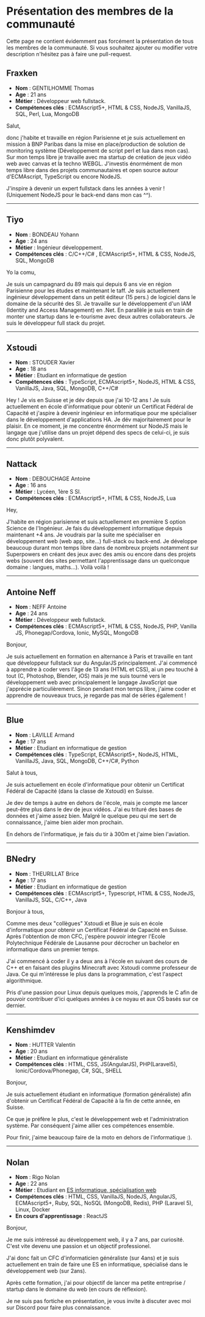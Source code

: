 # Présentation des membres de la communauté 

Cette page ne contient évidemment pas forcément la présentation de tous les membres de la communauté. Si vous souhaitez ajouter ou modifier votre description n'hésitez pas à faire une pull-request.

## Fraxken

- **Nom** : GENTILHOMME Thomas 
- **Age** : 21 ans
- **Métier** : Développeur web fullstack.
- **Compétences clés** : ECMAscript5+, HTML & CSS, NodeJS, VanillaJS, SQL, Perl, Lua, MongoDB

Salut, 

donc j'habite et travaille en région Parisienne et je suis actuellement en mission à BNP Paribas dans la mise en place/production de solution de monitoring système (Développement de script perl et lua dans mon cas). 
Sur mon temps libre je travaille avec ma startup de création de jeux vidéo web avec canvas et la techno WEBGL. J'investis énormément de mon temps libre dans des projets communautaires et open source autour d'ECMAscript, TypeScript ou encore NodeJS. 

J'inspire à devenir un expert fullstack dans les années à venir ! (Uniquement NodeJS pour le back-end dans mon cas ^^).

---

## Tiyo 

- **Nom** : BONDEAU Yohann 
- **Age** : 24 ans 
- **Métier** : Ingénieur développement. 
- **Compétences clés** : C/C++/C# , ECMAscript5+, HTML & CSS, NodeJS, SQL, MongoDB   

Yo la comu,  

Je suis un campagnard du 89 mais qui depuis 6 ans vie en région Parisienne pour les études et maintenant le taff.  Je suis actuellement ingénieur développement dans un petit éditeur (15 pers.) de logiciel dans le domaine de la sécurité des SI. Je travaille sur le développement d'un IAM (Identity and Access Management) en .Net. En parallèle je suis en train de monter une startup dans le e-tourisme avec deux autres collaborateurs. Je suis le développeur full stack du projet.

---

## Xstoudi

- **Nom** : STOUDER Xavier
- **Age** : 18 ans
- **Métier** : Etudiant en informatique de gestion
- **Compétences clés** : TypeScript, ECMAscript5+, NodeJS, HTML & CSS, VanillaJS, Java, SQL, MongoDB, C++/C#

Hey !
Je vis en Suisse et je dév depuis que j'ai 10-12 ans ! Je suis actuellement en école d'informatique pour obtenir un Certificat Fédéral de Capacité et j'aspire à devenir ingénieur en informatique pour me spécialiser dans le développement d'applications HA.
Je dév majoritairement pour le plaisir. En ce moment, je me concentre énormément sur NodeJS mais le langage que j'utilise dans un projet dépend des specs de celui-ci, je suis donc plutôt polyvalent.

---

## Nattack

- **Nom** : DEBOUCHAGE Antoine 
- **Age** : 16 ans
- **Métier** : Lycéen, 1ère S SI.
- **Compétences clés** : ECMAscript5+, HTML & CSS, NodeJS, Lua

Hey, 

J'habite en région parisienne et suis actuellement en première S option Science de l'Ingénieur. Je fais du développement informatique depuis maintenant +4 ans. Je voudrais par la suite me spécialiser en développement web (web app, site...) full-stack ou back-end.
Je développe beaucoup durant mon temps libre dans de nombreux projets notamment sur Superpowers en créant des jeux avec des amis ou encore dans des projets webs (souvent des sites permettant l'apprentissage dans un quelconque domaine : langues, maths...). 
Voilà voilà !

---

## Antoine Neff

- **Nom** : NEFF Antoine 
- **Age** : 24 ans
- **Métier** : Développeur web fullstack.
- **Compétences clés** : ECMAscript5+, HTML & CSS, NodeJS, PHP, Vanilla JS, Phonegap/Cordova, Ionic, MySQL, MongoDB

Bonjour, 

Je suis actuellement en formation en alternance à Paris et travaille en tant que développeur fullstack sur du AngularJS principalement. J'ai commencé à apprendre à coder vers l'âge de 13 ans (HTML et CSS), ai un peu touché à tout (C, Photoshop, Blender, iOS) mais je me suis tourné vers le développement web avec principalement le langage JavaScript que j'apprécie particulièrement. Sinon pendant mon temps libre, j'aime coder et apprendre de nouveaux trucs, je regarde pas mal de séries également !

---

## Blue

- **Nom** : LAVILLE Armand
- **Age** : 17 ans
- **Métier** : Etudiant en informatique de gestion
- **Compétences clés** : TypeScript, ECMAscript5+, NodeJS, HTML, VanillaJS, Java, SQL, MongoDB, C++/C#, Python

Salut à tous,

Je suis actuellement en école d'informatique pour obtenir un Certificat Fédéral de Capacité (dans la classe de Xstoudi) en Suisse.

Je dev de temps à autre en dehors de l'école, mais je compte me lancer peut-être plus dans le dev de jeux vidéos. J'ai eu trituré des bases de données et j'aime assez bien. Malgré le quelque peu qui me sert de connaissance, j'aime bien aider mon prochain.

En dehors de l'informatique, je fais du tir à 300m et j'aime bien l'aviation.

---

## BNedry

- **Nom** : THEURILLAT Brice 
- **Age** : 17 ans
- **Métier** : Etudiant en informatique de gestion
- **Compétences clés** : ECMAscript5+, Typescript, HTML & CSS, NodeJS, VanillaJS, SQL, C/C++, Java

Bonjour à tous,

Comme mes deux "collègues" Xstoudi et Blue je suis en école d'informatique pour obtenir un Certificat Fédéral de Capacité en Suisse. Après l'obtention de mon CFC, j'espère pouvoir integrer l'Ecole Polytechnique Fédérale de Lausanne pour décrocher un bachelor en informatique dans un premier temps.

J'ai commencé à coder il y a deux ans à l'école en suivant des cours de C++ et en faisant des plugins Minecraft avec Xstoudi comme professeur de Java. Ce qui m'intéresse le plus dans la programmation, c'est l'aspect algorithmique.

Pris d'une passion pour Linux depuis quelques mois, j'apprends le C afin de pouvoir contribuer d'ici quelques années à ce noyau et aux OS basés sur ce dernier.

---

## Kenshimdev

- **Nom** : HUTTER Valentin 
- **Age** : 20 ans
- **Métier** : Etudiant en informatique généraliste
- **Compétences clés** : HTML, CSS, JS(AngularJS), PHP(Laravel5), Ionic/Cordova/Phonegap, C#, SQL, SHELL

Bonjour,

Je suis actuellement étudiant en informatique (formation généraliste) afin d'obtenir un Certificat Fédéral de Capacité à la fin de cette année, en Suisse.

Ce que je préfère le plus, c'est le développement web et l'administration système. Par conséquent j'aime allier ces compétences ensemble.

Pour finir, j'aime beaucoup faire de la moto en dehors de l'informatique :).

---

## Nolan

- **Nom** : Rigo Nolan
- **Age** : 22 ans
- **Métier** : Etudiant en [ES informatique, spécialisation web](http://www.cpnv.ch/formations/#Technicien-ES-en-informatique)
- **Compétences clés** : HTML, CSS, VanillaJS, NodeJS, AngularJS, ECMAscript5+, Ruby, SQL, NoSQL (MongoDB, Redis), PHP (Laravel 5), Linux, Docker
- **En cours d'apprentissage** : ReactJS

Bonjour,

Je me suis intéressé au développement web, il y a 7 ans, par curiosité.
C'est vite devenu une passion et un objectif professionel.

J'ai donc fait un CFC d'informaticien généraliste (sur 4ans)
et je suis actuellement en train de faire une ES en informatique, spécialisé dans le développement web (sur 2ans).

Après cette formation, j'ai pour objectif de lancer ma petite entreprise / startup dans le domaine du web (en cours de réflexion).

Je ne suis pas fortiche en présentation,
je vous invite à discuter avec moi sur Discord pour faire plus connaissance.

